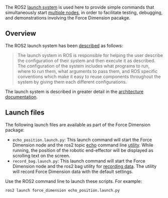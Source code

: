 
<!-- License

Copyright 2022 Neuromechatronics Lab, Carnegie Mellon University

Created by: a. whit. (nml@whit.contact)

This Source Code Form is subject to the terms of the Mozilla Public
License, v. 2.0. If a copy of the MPL was not distributed with this
file, You can obtain one at https://mozilla.org/MPL/2.0/.
-->

The ROS2 [launch system] is used here to provide simple commands that 
simultaneously start [multiple nodes][ros2_multiple_launch], in order to 
facilitate testing, debugging, and demonstrations involving the Force Dimension 
pacakge.

## Overview

The ROS2 launch system has been [described][ros2_design_launch] as follows:

> The launch system in ROS is responsible for helping the user describe the 
  configuration of their system and then execute it as described. The 
  configuration of the system includes what programs to run, where to run them, 
  what arguments to pass them, and ROS specific conventions which make it easy 
  to reuse components throughout the system by giving them each different 
  configurations.

The launch system is described in greater detail in the 
[architecture documentation][ros2_launch_architecture].


## Launch files

The following launch files are available as part of the Force Dimension 
package:

* ``echo_position.launch.py``: This launch command will start the Force 
  Dimension node and the ros2 topic [echo][ros2_topic_echo] command line 
  [utility][ros2_command_line]. While running, the position of the robotic 
  end-effector will be displayed as scrolling text on the screen.
* ``record_bag.launch.py``: This launch command will start the Force 
  Dimension node and the ros2 bag utility for 
  [recording data][ros2_record_data]. The utility will record Force Dimension 
  data with the default settings.
  
Use the ROS2 command line to launch these scripts. For example:

```ros2 launch force_dimension echo_position.launch.py```



[launch system]: https://docs.ros.org/en/humble/Tutorials/Launch/CLI-Intro.html

[ros2_design_launch]: https://design.ros2.org/articles/roslaunch.html

[ros2_launch_architecture]: https://github.com/ros2/launch/blob/humble/launch/doc/source/architecture.rst

[ros2_multiple_launch]: https://docs.ros.org/en/humble/Tutorials/Launch/Launch-system.html

[ros2_launch_files]: https://docs.ros.org/en/humble/Tutorials/Launch/Creating-Launch-Files.html

[ros2_command_line]: https://docs.ros.org/en/humble/Concepts/About-Command-Line-Tools.html

[ros2_topic_echo]: https://docs.ros.org/en/foxy/Tutorials/Topics/Understanding-ROS2-Topics.html#ros2-topic-echo

[ros2_record_data]: https://docs.ros.org/en/humble/Tutorials/Ros2bag/Recording-And-Playing-Back-Data.html


